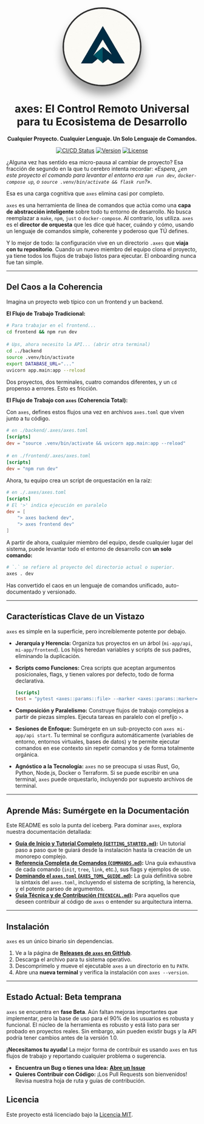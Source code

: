 <p align="center">
  <img src="./logo.png" alt="axes Logo" width="200" style="border-radius: 50%;
              border: 4px solid #333;
              box-shadow: 0 20px 25px rgba(0,0,0,0.4);"
              >

</p>
<h1 align="center">axes: El Control Remoto Universal para tu Ecosistema de Desarrollo</h1>

<p align="center">
  <strong>Cualquier Proyecto. Cualquier Lenguaje. Un Solo Lenguaje de Comandos.</strong>
</p>

<p align="center">
  <a href="#"><img src="https://img.shields.io/badge/build-passing-brightgreen" alt="CI/CD Status"></a>
  <a href="#"><img src="https://img.shields.io/badge/version-v0.2.0--beta-blue" alt="Version"></a>
  <a href="LICENSE"><img src="https://img.shields.io/badge/license-MIT-lightgrey" alt="License"></a>
</p>

¿Alguna vez has sentido esa micro-pausa al cambiar de proyecto? Esa fracción de segundo en la que tu cerebro intenta recordar: *«Espera, ¿en este proyecto el comando para levantar el entorno era `npm run dev`, `docker-compose up`, o `source .venv/bin/activate && flask run`?»*.

Esa es una carga cognitiva que `axes` elimina casi por completo.

`axes` es una herramienta de línea de comandos que actúa como una **capa de abstracción inteligente** sobre todo tu entorno de desarrollo. No busca reemplazar a `make`, `npm`, `just` o `docker-compose`. Al contrario, los utiliza. `axes` es el **director de orquesta** que les dice qué hacer, cuándo y cómo, usando un lenguaje de comandos simple, coherente y poderoso que TÚ defines.

Y lo mejor de todo: la configuración vive en un directorio `.axes` que **viaja con tu repositorio**. Cuando un nuevo miembro del equipo clona el proyecto, ya tiene todos los flujos de trabajo listos para ejecutar. El onboarding nunca fue tan simple.

---

## Del Caos a la Coherencia

Imagina un proyecto web típico con un frontend y un backend.

**El Flujo de Trabajo Tradicional:**

```sh
# Para trabajar en el frontend...
cd frontend && npm run dev

# Ups, ahora necesito la API... (abrir otra terminal)
cd ../backend
source .venv/bin/activate
export DATABASE_URL="..."
uvicorn app.main:app --reload
```

Dos proyectos, dos terminales, cuatro comandos diferentes, y un `cd` propenso a errores. Esto es fricción.

**El Flujo de Trabajo con `axes` (Coherencia Total):**

Con `axes`, defines estos flujos una vez en archivos `axes.toml` que viven junto a tu código.

```toml
# en ./backend/.axes/axes.toml
[scripts]
dev = "source .venv/bin/activate && uvicorn app.main:app --reload"

# en ./frontend/.axes/axes.toml
[scripts]
dev = "npm run dev"
```

Ahora, tu equipo crea un script de orquestación en la raíz:

```toml
# en ./.axes/axes.toml
[scripts]
# El '>' indica ejecución en paralelo
dev = [
    "> axes backend dev",
    "> axes frontend dev"
]
```

A partir de ahora, cualquier miembro del equipo, desde cualquier lugar del sistema, puede levantar todo el entorno de desarrollo con **un solo comando:**

```sh
# `.` se refiere al proyecto del directorio actual o superior.
axes . dev
```

Has convertido el caos en un lenguaje de comandos unificado, auto-documentado y versionado.

---

## Características Clave de un Vistazo

`axes` es simple en la superficie, pero increíblemente potente por debajo.

* **Jerarquía y Herencia:** Organiza tus proyectos en un árbol (`mi-app/api`, `mi-app/frontend`). Los hijos heredan variables y scripts de sus padres, eliminando la duplicación.
* **Scripts como Funciones:** Crea scripts que aceptan argumentos posicionales, flags, y tienen valores por defecto, todo de forma declarativa.

    ```toml
    [scripts]
    test = "pytest <axes::params::file> --marker <axes::params::marker='smoke'>"
    ```

* **Composición y Paralelismo:** Construye flujos de trabajo complejos a partir de piezas simples. Ejecuta tareas en paralelo con el prefijo `>`.
* **Sesiones de Enfoque:** Sumérgete en un sub-proyecto con `axes mi-app/api start`. Tu terminal se configura automáticamente (variables de entorno, entornos virtuales, bases de datos) y te permite ejecutar comandos en ese contexto sin repetir comandos y de forma totalmente orgánica.
* **Agnóstico a la Tecnología:** `axes` no se preocupa si usas Rust, Go, Python, Node.js, Docker o Terraform. Si se puede escribir en una terminal, `axes` puede orquestarlo, incluyendo por supuesto archivos de terminal.

---

## Aprende Más: Sumérgete en la Documentación

Este README es solo la punta del iceberg. Para dominar `axes`, explora nuestra documentación detallada:

* **[Guía de Inicio y Tutorial Completo (`GETTING_STARTED.md`)](./GETTING_STARTED.md):** Un tutorial paso a paso que te guiará desde la instalación hasta la creación de un monorepo complejo.
* **[Referencia Completa de Comandos (`COMMANDS.md`)](./COMMANDS.md):** Una guía exhaustiva de cada comando (`init`, `tree`, `link`, etc.), sus flags y ejemplos de uso.
* **[Dominando el `axes.toml` (`AXES_TOML_GUIDE.md`)](./AXES_TOML_GUIDE.md):** La guía definitiva sobre la sintaxis del `axes.toml`, incluyendo el sistema de scripting, la herencia, y el potente parseo de argumentos.
* **[Guía Técnica y de Contribución (`TECNICAL.md`)](./TECNICAL.md):** Para aquellos que deseen contribuir al código de `axes` o entender su arquitectura interna.

---

## Instalación

`axes` es un único binario sin dependencias.

1. Ve a la página de [**Releases de `axes` en GitHub**](https://github.com/RetypeOS/axes/releases).
2. Descarga el archivo para tu sistema operativo.
3. Descomprímelo y mueve el ejecutable `axes` a un directorio en tu `PATH`.
4. Abre una **nueva terminal** y verifica la instalación con `axes --version`.

---

## Estado Actual: Beta temprana

`axes` se encuentra en **fase Beta**. Aún faltan mejoras importantes que implementar, pero la base de uso para el 90% de los usuarios es robusta y funcional. El núcleo de la herramienta es robusto y está listo para ser probado en proyectos reales. Sin embargo, aún pueden existir bugs y la API podría tener cambios antes de la versión 1.0.

**¡Necesitamos tu ayuda!** La mejor forma de contribuir es usando `axes` en tus flujos de trabajo y reportando cualquier problema o sugerencia.

* **Encuentra un Bug o tienes una Idea:** [**Abre un Issue**](https://github.com/RetypeOS/axes/issues)
* **Quieres Contribuir con Código:** ¡Los Pull Requests son bienvenidos! Revisa nuestra hoja de ruta y guías de contribución.

## Licencia

Este proyecto está licenciado bajo la [Licencia MIT](./LICENSE).
